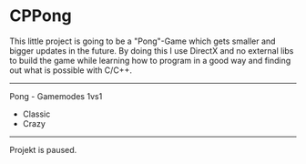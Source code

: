 # CPPong

This little project is going to be a "Pong"-Game which gets smaller and bigger updates in the future.
By doing this I use DirectX and no external libs to build the game while learning how to program in a good way
and finding out what is possible with C/C++.


************************
Pong - Gamemodes
1vs1
- Classic
- Crazy

************************
Projekt is paused.
